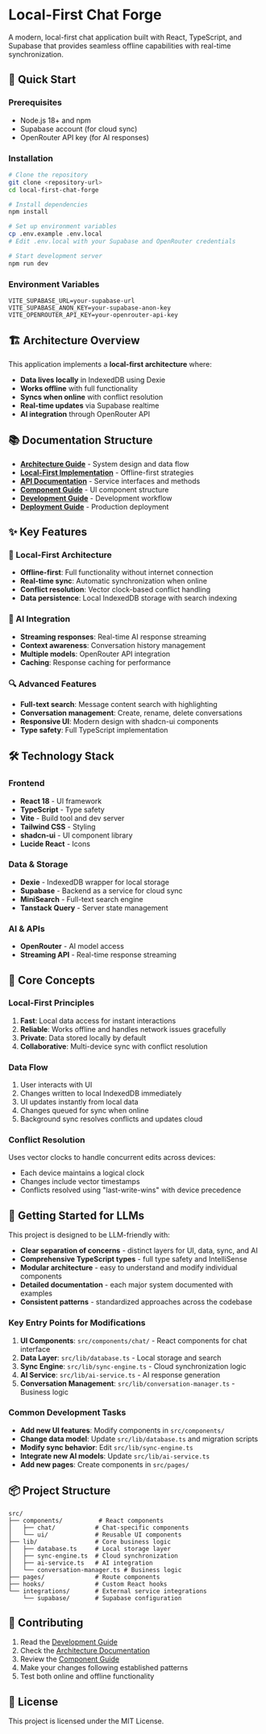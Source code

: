 # Local-First Chat Forge

A modern, local-first chat application built with React, TypeScript, and Supabase that provides seamless offline capabilities with real-time synchronization.

## 🚀 Quick Start

### Prerequisites
- Node.js 18+ and npm
- Supabase account (for cloud sync)
- OpenRouter API key (for AI responses)

### Installation

```bash
# Clone the repository
git clone <repository-url>
cd local-first-chat-forge

# Install dependencies
npm install

# Set up environment variables
cp .env.example .env.local
# Edit .env.local with your Supabase and OpenRouter credentials

# Start development server
npm run dev
```

### Environment Variables

```env
VITE_SUPABASE_URL=your-supabase-url
VITE_SUPABASE_ANON_KEY=your-supabase-anon-key
VITE_OPENROUTER_API_KEY=your-openrouter-api-key
```

## 🏗️ Architecture Overview

This application implements a **local-first architecture** where:

- **Data lives locally** in IndexedDB using Dexie
- **Works offline** with full functionality
- **Syncs when online** with conflict resolution
- **Real-time updates** via Supabase realtime
- **AI integration** through OpenRouter API

## 📚 Documentation Structure

- **[Architecture Guide](./ARCHITECTURE.md)** - System design and data flow
- **[Local-First Implementation](./LOCAL_FIRST.md)** - Offline-first strategies
- **[API Documentation](./API.md)** - Service interfaces and methods
- **[Component Guide](./COMPONENTS.md)** - UI component structure
- **[Development Guide](./DEVELOPMENT.md)** - Development workflow
- **[Deployment Guide](./DEPLOYMENT.md)** - Production deployment

## ✨ Key Features

### 🔄 Local-First Architecture
- **Offline-first**: Full functionality without internet connection
- **Real-time sync**: Automatic synchronization when online
- **Conflict resolution**: Vector clock-based conflict handling
- **Data persistence**: Local IndexedDB storage with search indexing

### 🤖 AI Integration  
- **Streaming responses**: Real-time AI response streaming
- **Context awareness**: Conversation history management
- **Multiple models**: OpenRouter API integration
- **Caching**: Response caching for performance

### 🔍 Advanced Features
- **Full-text search**: Message content search with highlighting
- **Conversation management**: Create, rename, delete conversations
- **Responsive UI**: Modern design with shadcn-ui components
- **Type safety**: Full TypeScript implementation

## 🛠️ Technology Stack

### Frontend
- **React 18** - UI framework
- **TypeScript** - Type safety
- **Vite** - Build tool and dev server
- **Tailwind CSS** - Styling
- **shadcn-ui** - UI component library
- **Lucide React** - Icons

### Data & Storage
- **Dexie** - IndexedDB wrapper for local storage
- **Supabase** - Backend as a service for cloud sync
- **MiniSearch** - Full-text search engine
- **Tanstack Query** - Server state management

### AI & APIs
- **OpenRouter** - AI model access
- **Streaming API** - Real-time response streaming

## 📖 Core Concepts

### Local-First Principles
1. **Fast**: Local data access for instant interactions
2. **Reliable**: Works offline and handles network issues gracefully  
3. **Private**: Data stored locally by default
4. **Collaborative**: Multi-device sync with conflict resolution

### Data Flow
1. User interacts with UI
2. Changes written to local IndexedDB immediately
3. UI updates instantly from local data
4. Changes queued for sync when online
5. Background sync resolves conflicts and updates cloud

### Conflict Resolution
Uses vector clocks to handle concurrent edits across devices:
- Each device maintains a logical clock
- Changes include vector timestamps
- Conflicts resolved using "last-write-wins" with device precedence

## 🎯 Getting Started for LLMs

This project is designed to be LLM-friendly with:

- **Clear separation of concerns** - distinct layers for UI, data, sync, and AI
- **Comprehensive TypeScript types** - full type safety and IntelliSense
- **Modular architecture** - easy to understand and modify individual components
- **Detailed documentation** - each major system documented with examples
- **Consistent patterns** - standardized approaches across the codebase

### Key Entry Points for Modifications

1. **UI Components**: `src/components/chat/` - React components for chat interface
2. **Data Layer**: `src/lib/database.ts` - Local storage and search
3. **Sync Engine**: `src/lib/sync-engine.ts` - Cloud synchronization logic
4. **AI Service**: `src/lib/ai-service.ts` - AI response generation
5. **Conversation Management**: `src/lib/conversation-manager.ts` - Business logic

### Common Development Tasks

- **Add new UI features**: Modify components in `src/components/`
- **Change data model**: Update `src/lib/database.ts` and migration scripts
- **Modify sync behavior**: Edit `src/lib/sync-engine.ts`
- **Integrate new AI models**: Update `src/lib/ai-service.ts`
- **Add new pages**: Create components in `src/pages/`

## 📦 Project Structure

```
src/
├── components/          # React components
│   ├── chat/           # Chat-specific components
│   └── ui/             # Reusable UI components
├── lib/                # Core business logic
│   ├── database.ts     # Local storage layer
│   ├── sync-engine.ts  # Cloud synchronization
│   ├── ai-service.ts   # AI integration
│   └── conversation-manager.ts # Business logic
├── pages/              # Route components
├── hooks/              # Custom React hooks
└── integrations/       # External service integrations
    └── supabase/       # Supabase configuration
```

## 🤝 Contributing

1. Read the [Development Guide](./DEVELOPMENT.md)
2. Check the [Architecture Documentation](./ARCHITECTURE.md) 
3. Review the [Component Guide](./COMPONENTS.md)
4. Make your changes following established patterns
5. Test both online and offline functionality

## 📄 License

This project is licensed under the MIT License. 
